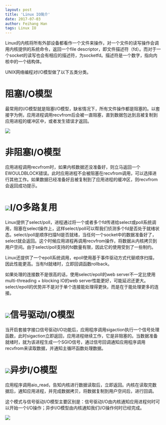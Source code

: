 ```yaml
---
layout: post
title: 'Linux IO简介'
date: 2017-07-03
author: Feihang Han
tags: Linux IO
---
```


Linux的内核将所有外部设备都看作一个文件来操作，对一个文件的读写操作会调用内核提供的系统命令，返回一个file descriptor，即文件描述符（fd）。而对于一个socket的读写也会有相应的描述符，为socketfd。描述符是一个数字，指向内核中的一个结构体。

UNIX网络编程对I/O模型做了以下五类分类。

# 阻塞I/O模型

最常用的I/O模型就是阻塞I/O模型，缺省情况下，所有文件操作都是阻塞的。以套接字为例，应用进程调用recvfrom后会被一直阻塞，直到数据包达到且被复制到应用进程的缓冲区中，或者发生错误才返回。

![](http://img1.51cto.com/attachment/201310/202707564.jpg)

# 非阻塞I/O模型

应用进程调用recvfrom时，如果内核数据还没准备好，则立马返回一个EWOULDBLOCK错误。此时应用进程不会被阻塞在recvfrom调用，可以选择进行其他工作。如果数据已经准备好且被复制到了应用进程的缓冲区，则recvfrom会返回成功提示。

# ![](http://img1.51cto.com/attachment/201310/202858660.jpg)I/O多路复用

Linux提供了select/poll，进程通过将一个或者多个fd传递给select或poll系统调用，阻塞在select操作上，这样select/poll可以帮我们侦测多个fd是否处于就绪状态。select/poll是顺序扫描fd是否就绪，当任何一个socket中的数据准备好了，select就会返回。这个时候应用进程再调用recvfrom操作，将数据从内核拷贝到用户空间。由于select/poll支持的fd数量有限，因此它的使用受到了一些制约。

Linux还提供了一个epoll系统调用，epoll使用基于事件驱动方式代替顺序扫描，因此性能更高。当有fd就绪时，立即回调函数rollback。

如果处理的连接数不是很高的话，使用select/epoll的web server不一定比使用multi-threading + blocking IO的web server性能更好，可能延迟还更大。select/epoll的优势并不是对于单个连接能处理得更快，而是在于能处理更多的连接。

# ![](http://img1.51cto.com/attachment/201310/202009980.jpg)信号驱动I/O模型

当开启套接字接口信号驱动I/O功能后，应用程序调用sigaction执行一个信号处理函数，此时sigaction立即返回，应用进程继续工作，它是非阻塞的。当数据准备就绪时，就为该进程生成一个SGIO信号，通过信号回调通知应用程序调用recvfrom来读取数据，并通知主循环函数处理数据。

# ![](http://img1.51cto.com/attachment/201310/202028686.jpg)异步I/O模型

应用程序调用aio_read，告知内核进行数据读取后，立即返回。内核在读取完数据后，通知应用进程，并完成数据拷贝，将数据复制到用户空间后，进行回调。

这个模式与信号驱动I/O模型主要区别是：信号驱动I/O由内核通知应用进程何时可以开始一个I/O操作；异步I/O模型由内核通知我们I/O操作何时已经完成。

![](http://img1.51cto.com/attachment/201310/202055894.jpg)

